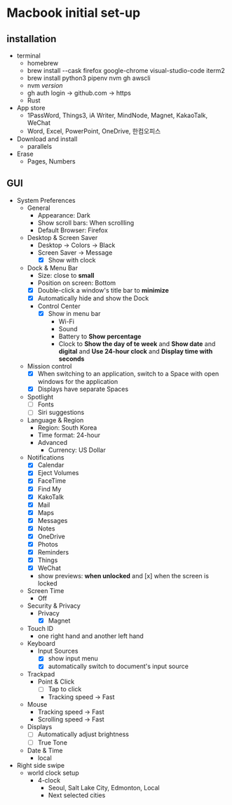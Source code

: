 # Macbook initial set-up

## installation
- terminal
    - homebrew
    - brew install --cask firefox google-chrome visual-studio-code iterm2
    - brew install python3 pipenv nvm gh awscli
    - nvm *version*
    - gh auth login -> github.com -> https
    - Rust
- App store
    - 1PassWord, Things3, iA Writer, MindNode, Magnet, KakaoTalk, WeChat
    - Word, Excel, PowerPoint, OneDrive, 한컴오피스
- Download and install
    - parallels
- Erase
    - Pages, Numbers

## GUI
- System Preferences
    - General
        - Appearance: Dark
        - Show scroll bars: When scrollling
        - Default Browser: Firefox
    - Desktop & Screen Saver
        - Desktop -> Colors -> Black
        - Screen Saver -> Message
            - [x] Show with clock
    - Dock & Menu Bar
        - Size: close to **small**
        - Position on screen: Bottom
        - [x] Double-click a window's title bar to **minimize**
        - [x] Automatically hide and show the Dock
        - Control Center
            - [x] Show in menu bar
                - Wi-Fi
                - Sound
                - Battery to **Show percentage**
                - Clock to **Show the day of te week** and **Show date** and **digital** and **Use 24-hour clock** and **Display time with seconds**
    - Mission control
        - [x] When switching to an application, switch to a Space with open windows for the application
        - [x] Displays have separate Spaces
    - Spotlight
        - [ ] Fonts
        - [ ] Siri suggestions
    - Language & Region
        - Region: South Korea
        - Time format: 24-hour
        - Advanced
            - Currency: US Dollar
    - Notifications
        - [x] Calendar
        - [x] Eject Volumes
        - [x] FaceTime
        - [x] Find My
        - [x] KakoTalk
        - [x] Mail
        - [x] Maps
        - [x] Messages
        - [x] Notes
        - [x] OneDrive
        - [x] Photos
        - [x] Reminders
        - [x] Things
        - [x] WeChat
        - show previews: **when unlocked** and [x] when the screen is locked
    - Screen Time
        - Off
    - Security & Privacy
        - Privacy
            - [x] Magnet
    - Touch ID
        - one right hand and another left hand
    - Keyboard
        - Input Sources
            - [x] show input menu
            - [x] automatically switch to document's input source
    - Trackpad
        - Point & Click
            - [ ] Tap to click
            - Tracking speed -> Fast
    - Mouse
        - Tracking speed -> Fast
        - Scrolling speed -> Fast
    - Displays
        - [ ] Automatically adjust brightness
        - [ ] True Tone
    - Date & Time
        - local
- Right side swipe
    - world clock setup
        - 4-clock
            - Seoul, Salt Lake City, Edmonton, Local
            - Next selected cities